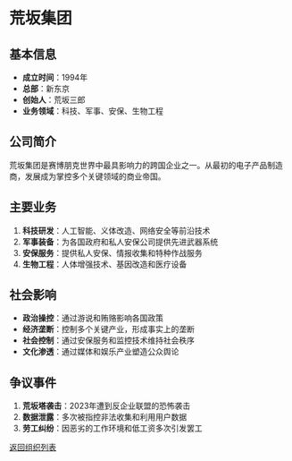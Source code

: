 # 荒坂集团

## 基本信息

- **成立时间**：1994年
- **总部**：新东京
- **创始人**：荒坂三郎
- **业务领域**：科技、军事、安保、生物工程

## 公司简介

荒坂集团是赛博朋克世界中最具影响力的跨国企业之一。从最初的电子产品制造商，发展成为掌控多个关键领域的商业帝国。

## 主要业务

1. **科技研发**：人工智能、义体改造、网络安全等前沿技术
2. **军事装备**：为各国政府和私人安保公司提供先进武器系统
3. **安保服务**：提供私人安保、情报收集和特种作战服务
4. **生物工程**：人体增强技术、基因改造和医疗设备

## 社会影响

- **政治操控**：通过游说和贿赂影响各国政策
- **经济垄断**：控制多个关键产业，形成事实上的垄断
- **社会控制**：通过安保服务和监控技术维持社会秩序
- **文化渗透**：通过媒体和娱乐产业塑造公众舆论

## 争议事件

1. **荒坂塔袭击**：2023年遭到反企业联盟的恐怖袭击
2. **数据泄露**：多次被指控非法收集和利用用户数据
3. **劳工纠纷**：因恶劣的工作环境和低工资多次引发罢工

[返回组织列表](../组织/README.md)
